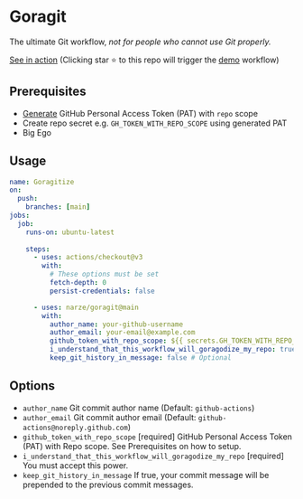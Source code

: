 # Goragit

The ultimate Git workflow, _not for people who cannot use Git properly._

[See in action](https://github.com/narze/goragit/commits/main) (Clicking star ⭐ to this repo will trigger the [demo](.github/workflows/demo.yml) workflow)

## Prerequisites

- [Generate](https://github.com/settings/tokens/new) GitHub Personal Access Token (PAT) with `repo` scope
- Create repo secret e.g. `GH_TOKEN_WITH_REPO_SCOPE` using generated PAT
- Big Ego

## Usage

```yaml
name: Goragitize
on:
  push:
    branches: [main]
jobs:
  job:
    runs-on: ubuntu-latest
    
    steps:
      - uses: actions/checkout@v3
        with:
          # These options must be set
          fetch-depth: 0
          persist-credentials: false

      - uses: narze/goragit@main
        with:
          author_name: your-github-username
          author_email: your-email@example.com
          github_token_with_repo_scope: ${{ secrets.GH_TOKEN_WITH_REPO_SCOPE }}
          i_understand_that_this_workflow_will_goragodize_my_repo: true
          keep_git_history_in_message: false # Optional
```

## Options

- `author_name` Git commit author name (Default: `github-actions`)
- `author_email` Git commit author email (Default: `github-actions@noreply.github.com`)
- `github_token_with_repo_scope` [required] GitHub Personal Access Token (PAT) with Repo scope. See Prerequisites on how to setup.
- `i_understand_that_this_workflow_will_goragodize_my_repo` [required] You must accept this power.
- `keep_git_history_in_message` If true, your commit message will be prepended to the previous commit messages.
